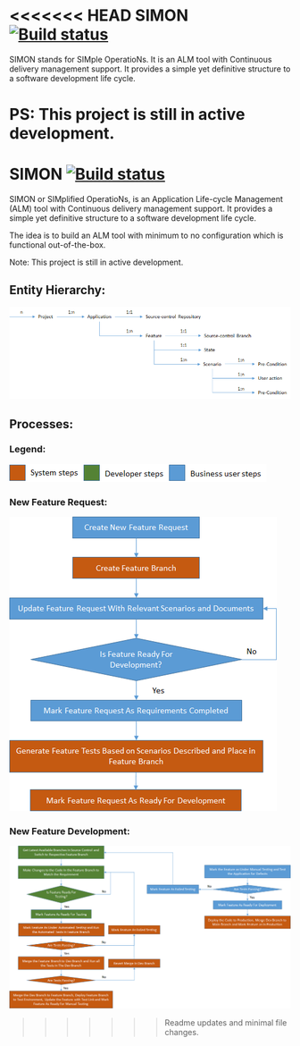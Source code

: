 <<<<<<< HEAD
SIMON [![Build status](https://ci.appveyor.com/api/projects/status/yfgjd8a0s918f7ge)](https://ci.appveyor.com/project/mrshridhara/simon)
=====

SIMON stands for SIMple OperatioNs. It is an ALM tool with Continuous delivery management support. It provides a simple yet definitive structure to a software development life cycle.

PS: This project is still in active development.
=======
# SIMON [![Build status](https://ci.appveyor.com/api/projects/status/yfgjd8a0s918f7ge)](https://ci.appveyor.com/project/mrshridhara/simon) #

SIMON or SIMplified OperatioNs, is an Application Life-cycle Management (ALM) tool with Continuous delivery management support. It provides a simple yet definitive structure to a software development life cycle.

The idea is to build an ALM tool with minimum to no configuration which is functional out-of-the-box.

Note: This project is still in active development.

## Entity Hierarchy: ##

![Entity Hierarchy](entity-hierarchy.png)

## Processes: ##

### Legend: ###

![Legend](process-legend.png)

### New Feature Request: ###

![New Feature Request](new-feature-request-process.png)

### New Feature Development: ###

![New Feature Development](new-feature-development-process.png)
>>>>>>> Readme updates and minimal file changes.

